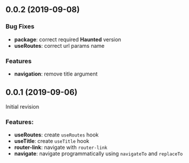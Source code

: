 ## 0.0.2 (2019-09-08)

### Bug Fixes
- **package**: correct required **Haunted** version
- **useRoutes**: correct url params name

### Features
- **navigation**: remove title argument

## 0.0.1 (2019-09-06)

Initial revision

### Features:
- **useRoutes**: create `useRoutes` hook
- **useTitle**: create `useTitle` hook
- **router-link**: navigate with `router-link`
- **navigate**: navigate programmatically using `navigateTo` and `replaceTo`
